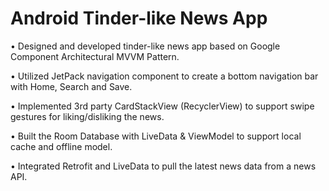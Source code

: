 # Android Tinder-like News App

•	Designed and developed tinder-like news app based on Google Component Architectural MVVM Pattern.

•	Utilized JetPack navigation component to create a bottom navigation bar with Home, Search and Save.

•	Implemented 3rd party CardStackView (RecyclerView) to support swipe gestures for liking/disliking the news.

•	Built the Room Database with LiveData & ViewModel to support local cache and offline model.

•	Integrated Retrofit and LiveData to pull the latest news data from a news API.
